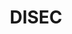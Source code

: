---
layout: page
title: DISEC
description: Disarmament and International Security
image: assets/images/pic11.jpg
nav-menu: true
---